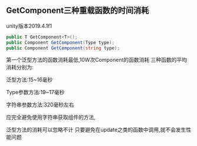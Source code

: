 ## GetComponent三种重载函数的时间消耗

unity版本2019.4.1f1

```c#
public T GetComponent<T>();
public Component GetComponent(Type type);
public Component GetComponent(string type);
```

第一个泛型方法的函数消耗最低,10W次Component的函数消耗 三种函数的平均消耗分别为:

泛型方法:15~16毫秒

Type参数方法:19~17毫秒

字符串参数方法:320毫秒左右

应完全避免使用字符串获取组件的方法,

泛型方法的消耗可以忽略不计 只要避免在update之类的函数中调用,就不会发生性能问题